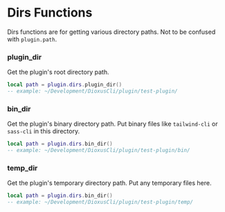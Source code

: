 # Dirs Functions

Dirs functions are for getting various directory paths. Not to be confused with `plugin.path`.

### plugin_dir

Get the plugin's root directory path.

```lua
local path = plugin.dirs.plugin_dir()
-- example: ~/Development/DioxusCli/plugin/test-plugin/
```

### bin_dir

Get the plugin's binary directory path. Put binary files like `tailwind-cli` or `sass-cli` in this directory.

```lua
local path = plugin.dirs.bin_dir()
-- example: ~/Development/DioxusCli/plugin/test-plugin/bin/
```

### temp_dir

Get the plugin's temporary directory path. Put any temporary files here.

```lua
local path = plugin.dirs.bin_dir()
-- example: ~/Development/DioxusCli/plugin/test-plugin/temp/
```